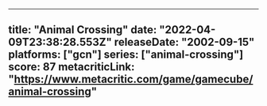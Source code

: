
---
title: "Animal Crossing"
date: "2022-04-09T23:38:28.553Z"
releaseDate: "2002-09-15"
platforms: ["gcn"]
series: ["animal-crossing"]
score: 87
metacriticLink: "https://www.metacritic.com/game/gamecube/animal-crossing"
---
